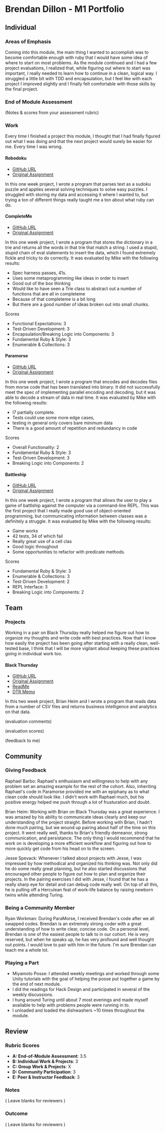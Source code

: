 # Brendan Dillon - M1 Portfolio
## Individual

### Areas of Emphasis

Coming into this module, the main thing I wanted to accomplish was to become comfortable enough with ruby that I would have some idea of where to start on most problems. As the module continued and I had a few project evaluations, I realized that, while figuring out where to start was important, I really needed to learn how to continue in a clean, logical way. I struggled a little bit with TDD and encapsulation, but I feel like with each project I improved slightly and I finally felt comfortable with those skills by the final project.

### End of Module Assessment

(Notes & scores from your assessment rubric)

### Work

Every time I finished a project this module, I thought that I had finally figured out what I was doing and that the next project would surely be easier for me. Every time I was wrong.

#### Robodoku

* [GitHub URL](https://github.com/brendandillon/robodoku)
* [Original Assignment](https://github.com/turingschool/challenges/blob/master/robodoku.markdown)

In this one week project, I wrote a program that parses text as a sudoku puzzle and applies several solving techniques to solve easy puzzles. I struggled with storing my data and accessing it where I wanted to, but trying a ton of different things really taught me a ton about what ruby can do.

#### CompleteMe

* [GitHub URL](https://github.com/brendandillon/complete_me)
* [Original Assignment](https://github.com/turingschool/curriculum/blob/master/source/projects/complete_me.markdown)

In this one week project, I wrote a program that stores the dictionary in a trie and returns all the words in that trie that match a string. I used a stupid, stupid chain of eval statements to insert the data, which I found extremely fickle and tricky to do correctly. It was evaluated by Mike with the following results:

* Spec harness passes, 41s.
* Uses some metaprogramming like ideas in order to insert
* Good out of the box thinking
* Would like to have seen a Trie class to abstract out a number of functions that are all in completeme
* Because of that completeme is a bit long
* But there are a good number of ideas broken out into small chunks.

Scores
  + Functional Expectations: 3
  + Test-Driven Development: 3
  + Encapsulation/Breaking Logic into Components: 3
  + Fundamental Ruby & Style: 3
  + Enumerable & Collections: 3

#### Paramorse

* [GitHub URL](https://github.com/brendandillon/paramorse_redux)
* [Original Assignment](https://github.com/turingschool/curriculum/blob/master/source/projects/paramorse.markdown)

In this one week project, I wrote a program that encodes and decodes files from morse code that has been translated into binary. It did not successfully meet the spec of implementing parallel encoding and decoding, but it was able to decode a stream of data in real time. It was evaluated by Mike with the following results: 

* I7 partially complete.
* Tests could use some more edge cases,
* testing in general only covers bare minimum data
* There is a good amount of repetition and redundancy in code

Scores
  + Overall Functionality: 2
  + Fundamental Ruby & Style: 3
  + Test-Driven Development: 3
  + Breaking Logic into Components: 2

#### Battleship

* [GitHub URL](https://github.com/brendandillon/battleship)
* [Original Assignment](https://github.com/turingschool/curriculum/blob/master/source/projects/battleship.markdown)

In this one week project, I wrote a program that allows the user to play a game of battlship against the computer via a command-line REPL. This was the first project that I really made good use of object-oriented programming, but communicating information between classes was a definitely a struggle. It was evaluated by Mike with the following results:

* Game works
* 42 tests, 34 of which fail
* Really great use of a cell clas
* Good logic throughout
* Some opportunities to refactor with predicate methods.

Scores
  + Fundamental Ruby & Style: 3
  + Enumerable & Collections: 3
  + Test-Driven Development: 2
  + REPL Interface: 3
  + Breaking Logic into Components: 2

## Team

### Projects

Working in a pair on Black Thursday really helped me figure out how to organize my thoughts and write code with best practices. Now that I know how easily the project has been going after starting with a really clean, well-tested base, I think that I will be more vigilant about keeping these practices going in individual work too.

#### Black Thursday

* [GitHub URL](https://github.com/brendandillon/black_thursday)
* [Original Assignment](https://github.com/turingschool/curriculum/blob/master/source/projects/black_thursday.markdown)
* [ReadMe](https://github.com/brendandillon/black_thursday/blob/master/README.md)
* [DTR Memo](https://gist.github.com/brendandillon/035a11409866d746b27de0091a8015d7)

In this two week project, Brian Heim and I wrote a program that reads data from a number of CSV files and returns business intelligence and analytics on that data.

(evaluation comments)

(evaluation scores)

(feedback to me)

## Community

### Giving Feedback

Raphael Barbo: Raphael's enthusiasm and willingness to help with any problem set an amazing example for the rest of the cohort. Also, inheriting Raphael's code in Paramorse provided me with an epiphany as to what clean code should look like. I didn't work with Raphael much, but his positive energy helped me push through a lot of frusturation and doubt.

Brian Heim: Working with Brian on Black Thursday was a great experience. I was amazed by his ability to communicate ideas clearly and keep our understanding of the project straight. Before working with Brian, I hadn't done much pairing, but we wound up pairing about half of the time on this project. It went really well, thanks to Brian's friendly demeanor, strong communication, and persistance. The only thing I would recommend that he work on is developing a more efficient workflow and figuring out how to more quickly get code from his head on to the screen.

Jesse Spevack: Whenever I talked about projects with Jesse, I was impressed by how methodical and organized his thinking was. Not only did he do some really great planning, but he also started discussions that encouraged other people to figure out how to plan and organize their projects. In the pairing exercises I did with Jesse, I found that he has a really sharp eye for detail and can debug code really well. On top of all this, he is pulling off a Herculean feat of work-life balance by raising newborn twins while attending Turing.

### Being a Community Member

Ryan Workman: During ParaMorse, I received Brendan's code after we all swapped codes.  Brendan is an extremely strong coder with a great understanding of how to write clear, concise code.  On a personal level, Brendan is one of the easiest people to talk to in our cohort.  He is very reserved, but when he speaks up, he has very profound and well thought out points.  I would love to pair with him in the future.  I'm sure Brendan can teach me a whole lot.

### Playing a Part

* Miyamoto Posse: I attended weekly meetings and worked through some Unity tutorials with the goal of helping the posse put together a game by the end of next module.
* I did the readings for Hack Design and participated in several of the weekly discussions.
* I hung around Turing until about 7 most evenings and made myself available to help with problems people were running in to.
* I unloaded and loaded the dishwashers ~10 times throughout the module.

## Review

### Rubric Scores

* **A: End-of-Module Assessment**: 3.5
* **B: Individual Work & Projects**: 3
* **C: Group Work & Projects**: X
* **D: Community Participation**: 3
* **E: Peer & Instructor Feedback**: 3

### Notes

( Leave blanks for reviewers )

### Outcome

( Leave blanks for reviewers )

